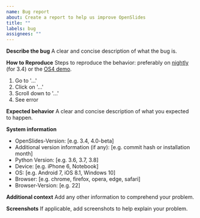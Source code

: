 ```yaml
---
name: Bug report
about: Create a report to help us improve OpenSlides
title: ""
labels: bug
assignees: ""
---
```


**Describe the bug**
A clear and concise description of what the bug is.

**How to Reproduce**
Steps to reproduce the behavior: preferably on [nightly](https://nightly.demo.openslides.org) (for
3.4) or the [OS4 demo](https://demo.os4.openslides.com/).

1. Go to '...'
2. Click on '...'
3. Scroll down to '...'
4. See error

**Expected behavior**
A clear and concise description of what you expected to happen.

**System information**

- OpenSlides-Version: [e.g. 3.4, 4.0-beta]
- Additional version information (if any): [e.g. commit hash or installation month]
- Python Version: [e.g. 3.6, 3.7, 3.8]
- Device: [e.g. iPhone 6, Notebook]
- OS: [e.g. Android 7, iOS 8.1, Windows 10]
- Browser: [e.g. chrome, firefox, opera, edge, safari]
- Browser-Version: [e.g. 22]

**Additional context**
Add any other information to comprehend your problem.

**Screenshots**
If applicable, add screenshots to help explain your problem.

